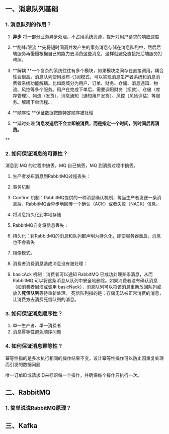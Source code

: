 ## 一、消息队列基础

### 1. 消息队列的作用？

1. **异步**
   将一部分业务异步处理，不占用系统资源，提升对用户请求的响应速度

2. **削峰/限流
   **先将短时间高并发产生的事务消息存储在消息队列中，然后后端服务再慢慢根据自己的能力去消费这些消息，这样就避免直接把后端服务打垮掉。

3. **解耦
   **一个复杂的系统往往有多个模块，如果模块之间存在直接调用，耦合性会很高。消息队列使用发布-订阅模式，可以实现消息生产者系统和消息消费者系统功能解耦。比如商城分为用户、订单、财务、仓储、消息通知、物流、风控等多个服务。用户在完成下单后，需要调用财务（扣款）、仓储（库存管理）、物流（发货）、消息通知（通知用户发货）、风控（风险评估）等服务。解耦下单流程...

4. **顺序性
   **保证数据按照特定顺序被处理

5.  **延时处理
   **消息发送后不会立即被消费，而是指定一个时间，到时间后再消费。**

   **

### 2. 如何保证消息的可靠性？

消息到 MQ 的过程中搞丢，MQ 自己搞丢，MQ 到消费过程中搞丢。

1. 生产者发布消息到RabbitMQ过程丢失：

1. 事务机制
2. Confirm 机制：RabbitMQ提供的一种消息确认机制，每当生产者发送一条消息后，RabbitMQ会异步地回传一个确认（ACK）或者失败（NACK）信息。
3. 将消息持久化到本地存储

1. RabbitMQ自身将信息丢失：

1. 持久化：将RabbitMQ的消息和队列都声明为持久化，即使服务器重启，消息也不会丢失
2. 镜像模式。

1. 消费者消费消息造成消息没有被处理：

1. basicAck 机制：消费者可以通知 RabbitMQ 已成功处理某条消息，从而 RabbitMQ 可以将这条消息从队列中安全地删除。如果消费者没有确认消息（如消费者崩溃或调用 basicNack），消息队列可以将该消息重新放回队列或放入**死信队列**等待重新处理。
   死信队列指的是：存储无法被正常消费的消息，让消费方去消费死信队列的消息。

### 3. 如何保证消息顺序性？

1. 单一生产者、单一消费者
2. 消息幂等性避免顺序问题

### 4. 如何保证消息幂等性？

幂等性指的是多次执行相同的操作结果不变，设计幂等性操作可以防止因重复处理而引发的数据问题

唯一订单ID或请求ID来标识每一个操作，并确保每个操作只执行一次。





## 二、RabbitMQ

### 1. 简单说说RabbitMQ原理？



## 三、Kafka